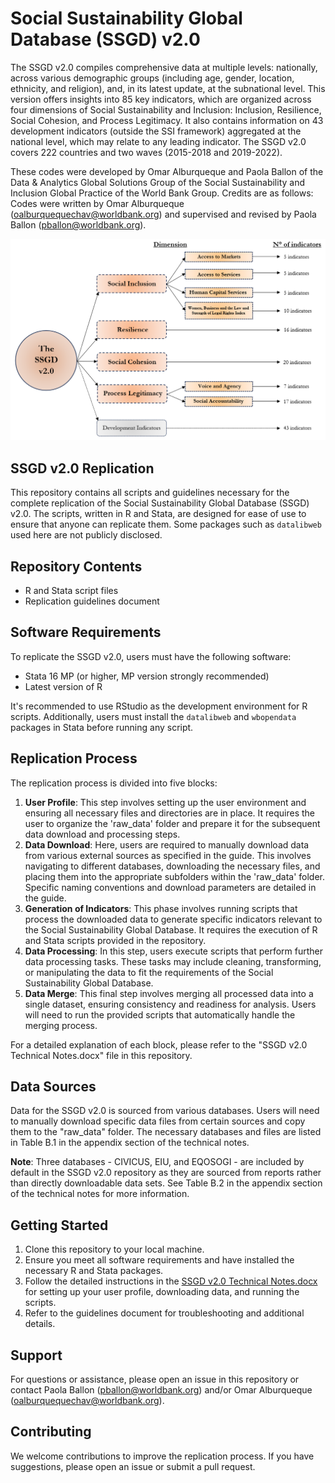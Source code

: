 # Social Sustainability Global Database (SSGD) v2.0
The SSGD v2.0 compiles comprehensive data at multiple levels: nationally, across various demographic groups (including age, gender, location, ethnicity, and religion), and, in its latest update, at the subnational level. This version offers insights into 85 key indicators, which are organized across four dimensions of Social Sustainability and Inclusion: Inclusion, Resilience, Social Cohesion, and Process Legitimacy. It also contains information on 43 development indicators (outside the SSI framework) aggregated at the national level, which may relate to any leading indicator. The SSGD v2.0 covers 222 countries and two waves (2015-2018 and 2019-2022).

These codes were developed by Omar Alburqueque and Paola Ballon of the Data & Analytics Global Solutions Group of the Social Sustainability and Inclusion Global Practice of the World Bank Group. Credits are as follows: Codes were written by Omar Alburqueque (oalburquequechav@worldbank.org) and supervised and revised by Paola Ballon (pballon@worldbank.org).

![SSGD v2.0 Indicators](https://github.com/Paola-Ballon/Social-Sustainability-Global-Database-v2.0/blob/main/documentation/Picture1.png?raw=true)

## SSGD v2.0 Replication

This repository contains all scripts and guidelines necessary for the complete replication of the Social Sustainability Global Database (SSGD) v2.0. The scripts, written in R and Stata, are designed for ease of use to ensure that anyone can replicate them. Some packages such as `datalibweb` used here are not publicly disclosed.

## Repository Contents

- R and Stata script files
- Replication guidelines document

## Software Requirements

To replicate the SSGD v2.0, users must have the following software:

- Stata 16 MP (or higher, MP version strongly recommended)
- Latest version of R

It's recommended to use RStudio as the development environment for R scripts. Additionally, users must install the `datalibweb` and `wbopendata` packages in Stata before running any script.

## Replication Process

The replication process is divided into five blocks:

1. **User Profile**: This step involves setting up the user environment and ensuring all necessary files and directories are in place. It requires the user to organize the 'raw_data' folder and prepare it for the subsequent data download and processing steps.
2. **Data Download**: Here, users are required to manually download data from various external sources as specified in the guide. This involves navigating to different databases, downloading the necessary files, and placing them into the appropriate subfolders within the 'raw_data' folder. Specific naming conventions and download parameters are detailed in the guide.
3. **Generation of Indicators**: This phase involves running scripts that process the downloaded data to generate specific indicators relevant to the Social Sustainability Global Database. It requires the execution of R and Stata scripts provided in the repository.
4. **Data Processing**: In this step, users execute scripts that perform further data processing tasks. These tasks may include cleaning, transforming, or manipulating the data to fit the requirements of the Social Sustainability Global Database.
5. **Data Merge**: This final step involves merging all processed data into a single dataset, ensuring consistency and readiness for analysis. Users will need to run the provided scripts that automatically handle the merging process.

For a detailed explanation of each block, please refer to the "SSGD v2.0 Technical Notes.docx" file in this repository.

## Data Sources

Data for the SSGD v2.0 is sourced from various databases. Users will need to manually download specific data files from certain sources and copy them to the "raw_data" folder. The necessary databases and files are listed in Table B.1 in the appendix section of the technical notes.

**Note**: Three databases - CIVICUS, EIU, and EQOSOGI - are included by default in the SSGD v2.0 repository as they are sourced from reports rather than directly downloadable data sets. See Table B.2 in the appendix section of the technical notes for more information.

## Getting Started

1. Clone this repository to your local machine.
2. Ensure you meet all software requirements and have installed the necessary R and Stata packages.
3. Follow the detailed instructions in the [SSGD v2.0 Technical Notes.docx](https://github.com/Paola-Ballon/Social-Sustainability-Global-Database-v2.0/blob/main/documentation/SSGD%20v2.0%20Technical%20Notes.docx) for setting up your user profile, downloading data, and running the scripts.
4. Refer to the guidelines document for troubleshooting and additional details.

## Support

For questions or assistance, please open an issue in this repository or contact Paola Ballon (pballon@worldbank.org) and/or Omar Alburqueque (oalburquequechav@worldbank.org).

## Contributing

We welcome contributions to improve the replication process. If you have suggestions, please open an issue or submit a pull request.

